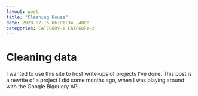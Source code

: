 ```yaml
---
layout: post
title: "Cleaning House"
date: 2020-07-16 06:01:34 -4000
categories: CATEGORY-1 CATEGORY-2
---
```


# Cleaning data 

I wanted to use this site to host write-ups of projects I've done. 
This post is a rewrite of a project I did some months ago, when I was playing around with the Google Bigquery API. 
